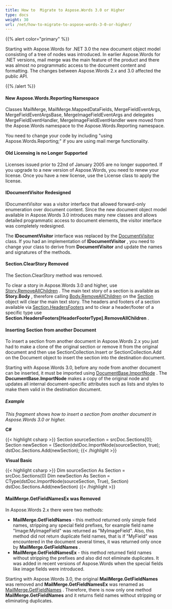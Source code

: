 ```yaml
---
title: How to  Migrate to Aspose.Words 3.0 or Higher
type: docs
weight: 30
url: /net/how-to-migrate-to-aspose-words-3-0-or-higher/
---
```


{{% alert color="primary" %}} 

Starting with Aspose.Words for .NET 3.0 the new document object model consisting of a tree of nodes was introduced. In earlier Aspose.Words for .NET versions, mail merge was the main feature of the product and there was almost no programmatic access to the document content and formatting. The changes between Aspose.Words 2.x and 3.0 affected the public API. 

{{% /alert %}} 
#### **New Aspose.Words.Reporting Namespace**
Classes MailMerge, MailMerge.MappedDataFields, MergeFieldEventArgs, MergeFieldEventArgsBase, MergeImageFieldEventArgs and delegates MergeFieldEventHandler, MergeImageFieldEventHandler were moved from the Aspose.Words namespace to the Aspose.Words.Reporting namespace.

You need to change your code by including "using Aspose.Words.Reporting;" if you are using mail merge functionality. 
#### **Old Licensing is no Longer Supported**
Licenses issued prior to 22nd of January 2005 are no longer supported. If you upgrade to a new version of Aspose.Words, you need to renew your license. Once you have a new license, use the License class to apply the license.
#### **IDocumentVisitor Redesigned**
IDocumentVisitor was a visitor interface that allowed forward-only enumeration over document content. Since the new document object model available in Aspose.Words 3.0 introduces many new classes and allows detailed programmatic access to document elements, the visitor interface was completely redesigned.

The **IDocumentVisitor** interface was replaced by the [DocumentVisitor](/pages/createpage.action?spaceKey=wordsnet&title=DocumentVisitor+Class&linkCreation=true&fromPageId=2589112) class. If you had an implementation of **IDocumentVisitor** , you need to change your class to derive from **DocumentVisitor** and update the names and signatures of the methods. 
#### **Section.ClearStory Removed**
The Section.ClearStory method was removed. 

To clear a story in Aspose.Words 3.0 and higher, use [Story.RemoveAllChildren](/pages/createpage.action?spaceKey=wordsnet&title=RemoveAllChildren+Method&linkCreation=true&fromPageId=2589112) . The main text story of a section is available as **Story.Body** , therefore calling [Body.RemoveAllChildren](/pages/createpage.action?spaceKey=wordsnet&title=RemoveAllChildren+Method&linkCreation=true&fromPageId=2589112) on the [Section](/pages/createpage.action?spaceKey=wordsnet&title=Section+Class&linkCreation=true&fromPageId=2589112) object will clear the main text story. The headers and footers of a section available via [Section.HeadersFooters](/pages/createpage.action?spaceKey=wordsnet&title=HeadersFooters+Property&linkCreation=true&fromPageId=2589112) and to clear a header/footer of a specific type use **Section.HeadersFooters[HeaderFooterType].RemoveAllChildren** . 
#### **Inserting Section from another Document**
To insert a section from another document in Aspose.Words 2.x you just had to make a clone of the original section or remove it from the original document and then use SectionCollection.Insert or SectionCollection.Add on the Document object to insert the section into the destination document.

Starting with Aspose.Words 3.0, before any node from another document can be inserted, it must be imported using [DocumentBase.ImportNode](/pages/createpage.action?spaceKey=wordsnet&title=Importnode+Method&linkCreation=true&fromPageId=2589112) . The **DocumentBase.ImportNode** makes a copy of the original node and updates all internal document-specific attributes such as lists and styles to make them valid in the destination document. 
##### **Example**
*This fragment shows how to insert a section from another document in Aspose.Words 3.0 or higher.* 

**C#**

{{< highlight csharp >}}
Section sourceSection = srcDoc.Sections[0];
Section newSection = (Section)dstDoc.ImportNode(sourceSection, true);
dstDoc.Sections.Add(newSection);
{{< /highlight >}}

**Visual Basic**

{{< highlight csharp >}}
Dim sourceSection As Section = srcDoc.Sections(0)
Dim newSection As Section = CType(dstDoc.ImportNode(sourceSection, True), Section)
dstDoc.Sections.Add(newSection)
{{< /highlight >}}
#### **MailMerge.GetFieldNamesEx was Removed**
In Aspose.Words 2.x there were two methods:

- **MailMerge.GetFieldNames** - this method returned only simple field names, stripping any special field prefixes, for example field name "Image:MyImageField" was returned as "MyImageField". Also, this method did not return duplicate field names, that is if "MyField" was encountered in the document several times, it was returned only once by **MailMerge.GetFieldNames** . 
- **MailMerge.GetFieldNamesEx** - this method returned field names without stripping the prefixes and also did not eliminate duplicates. It was added in recent versions of Aspose.Words when the special fields like image fields were introduced. 

Starting with Aspose.Words 3.0, the original **MailMerge.GetFieldNames** was removed and **MailMerge.GetFieldNamesEx** was renamed as [MailMerge.GetFieldNames](/pages/createpage.action?spaceKey=wordsnet&title=GetFieldNames+Method&linkCreation=true&fromPageId=2589112) . Therefore, there is now only one method **MailMerge.GetFieldNames** and it returns field names without stripping or eliminating duplicates. 
